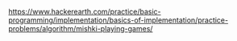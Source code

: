 https://www.hackerearth.com/practice/basic-programming/implementation/basics-of-implementation/practice-problems/algorithm/mishki-playing-games/
